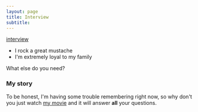 ```yaml
---
layout: page
title: Interview
subtitle: 
---
```


[interview](https://newbies-in-bioinformatics.github.io/Newbies-in-bioinformatics/_posts/2021-05-04-Interview_Dr_Sandeep_Kumar.md)

- I rock a great mustache
- I'm extremely loyal to my family

What else do you need?

### My story

To be honest, I'm having some trouble remembering right now, so why don't you just watch [my movie](https://en.wikipedia.org/wiki/The_Princess_Bride_%28film%29) and it will answer **all** your questions.
